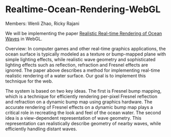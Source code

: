 # Realtime-Ocean-Rendering-WebGL

Members: Wenli Zhao, Ricky Rajani

We will be implementing the paper [Realistic Real-time Rendering of Ocean Waves](https://www.microsoft.com/en-us/research/wp-content/uploads/2016/12/rtwave.pdf) in WebGL. 

Overview:
In computer games and other real-time graphics applications, the ocean surface is typically modeled as a texture or bump-mapped plane with simple lighting effects, while realistic wave geometry and sophisticated lighting effects such as reflection, refraction and Fresnel effects are ignored. The paper above describes a method for implementing real-time realistic rendering of a water surface. Our goal is to implement this technique for the web.

The system is based on two key ideas. The first is Fresnel bump mapping, which is a technique for efficiently rendering per-pixel Fresnel reflection and refraction on a dynamic bump map using graphics hardware. The accurate rendering of Fresnel effects on a dynamic bump map plays a critical role in recreating the look and feel of the ocean water. The second idea is a view-dependent representation of wave geometry. This representation can realistically describe geometry of nearby waves, while efficiently handling distant waves.
